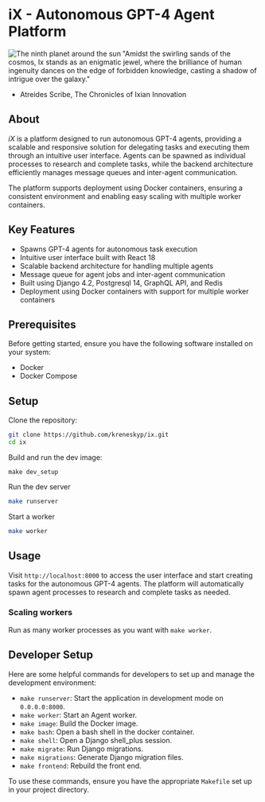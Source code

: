 # iX - Autonomous GPT-4 Agent Platform

<div>
<img align="left" src="ix_350.png" alt="The ninth planet around the sun">
<p>
"Amidst the swirling sands of the cosmos, Ix stands as an enigmatic jewel, 
where the brilliance of human ingenuity dances on the edge of forbidden 
knowledge, casting a shadow of intrigue over the galaxy." 

- Atreides Scribe, The Chronicles of Ixian Innovation
<p>
</div>

## About

_iX_ is a platform designed to run autonomous GPT-4 agents, providing a scalable and responsive solution for 
delegating tasks and executing them through an intuitive user interface. Agents can be spawned as individual processes 
to research and complete tasks, while the backend architecture efficiently manages message queues and inter-agent 
communication.

The platform supports deployment using Docker containers, ensuring a consistent environment and enabling easy scaling 
with multiple worker containers.

## Key Features

- Spawns GPT-4 agents for autonomous task execution
- Intuitive user interface built with React 18
- Scalable backend architecture for handling multiple agents
- Message queue for agent jobs and inter-agent communication
- Built using Django 4.2, Postgresql 14, GraphQL API, and Redis
- Deployment using Docker containers with support for multiple worker containers

## Prerequisites

Before getting started, ensure you have the following software installed on your system:

- Docker
- Docker Compose

## Setup

Clone the repository:

```bash
git clone https://github.com/kreneskyp/ix.git
cd ix
```

Build and run the dev image:

```
make dev_setup
```

Run the dev server

```bash
make runserver
```

Start a worker
```bash
make worker
```


## Usage

Visit `http://localhost:8000` to access the user interface and start creating tasks for the autonomous GPT-4 agents. 
The platform will automatically spawn agent processes to research and complete tasks as needed.


### Scaling workers
Run as many worker processes as you want with `make worker`.


## Developer Setup

Here are some helpful commands for developers to set up and manage the development environment:

- `make runserver`: Start the application in development mode on `0.0.0.0:8000`.
- `make worker`: Start an Agent worker.
- `make image`: Build the Docker image.
- `make bash`: Open a bash shell in the docker container.
- `make shell`: Open a Django shell_plus session.
- `make migrate`: Run Django migrations.
- `make migrations`: Generate Django migration files.
- `make frontend`: Rebuild the front end.

To use these commands, ensure you have the appropriate `Makefile` set up in your project directory.

